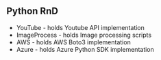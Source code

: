 ## Python RnD
- YouTube - holds Youtube API implementation
- ImageProcess - holds Image processing scripts
- AWS - holds AWS Boto3 implementation
- Azure - holds Azure Python SDK implementation
